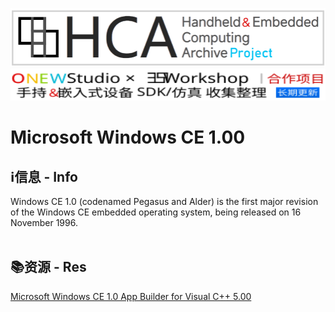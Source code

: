<div align="center">
 
<img alt="LOGO" src="https://raw.githubusercontent.com/Inter1006/Handheld-Embedded-Emulator-Collection/resources/logopng.png" width="505" height="94" /><br />
<img alt="LOGO" src="https://raw.githubusercontent.com/Inter1006/Handheld-Embedded-Emulator-Collection/resources/HCA_down.svg" width="600" height="51" /><br />

<!--[![LICENSE](https://img.shields.io/badge/LICENSE-GNU_GPL3.0-green.svg)](https://github.com/Inter1006/Handheld-Embedded-Emulator-Collection/blob/main/LICENSE)<br />-->
<!--![ver](https://img.shields.io/badge/Last_update-2024/07/23-blue.svg)<br />-->

</div>

# Microsoft Windows CE 1.00
## ℹ信息 - Info
Windows CE 1.0 (codenamed Pegasus and Alder) is the first major revision of the Windows CE embedded operating system, being released on 16 November 1996.<br />
<br />
## 📚资源 - Res
[Microsoft Windows CE 1.0 App Builder for Visual C++ 5.00](https://archive.org/download/msvcceu.100/MSVCCEU.100.iso)<br />

